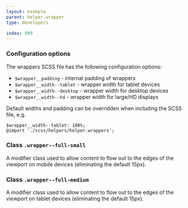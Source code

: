 ```yaml
---
layout: example
parent: helper.wrapper
type: developers

index: 999
---
```


### Configuration options

The wrappers SCSS file has the following configuration options:

* `$wrapper__padding` - internal padding of wrappers
* `$wrapper__width--tablet` - wrapper width for tablet devices
* `$wrapper__width--desktop` - wrapper width for desktop devices
* `$wrapper__width--hd` - wrapper width for large/HD displays

Default widths and padding can be overridden when including the SCSS file, e.g.

    $wrapper__width--tablet: 100%;
    @import './scss/helpers/helper.wrappers';

### Class `.wrapper--full-small`

A modifier class used to allow content to flow out to the edges of the viewport on mobile devices (eliminating the default 15px).

### Class `.wrapper--full-medium`

A modifier class used to allow content to flow out to the edges of the viewport on tablet devices (eliminating the default 15px).
